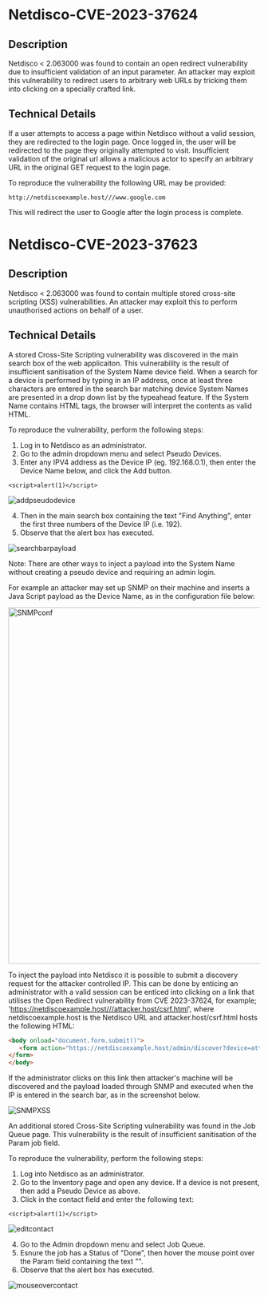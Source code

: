 # Netdisco-CVE-2023-37624
## Description
Netdisco < 2.063000 was found to contain an open redirect vulnerability due to insufficient validation of an input parameter. An attacker may exploit this vulnerability to redirect users to arbitrary web URLs by tricking them into clicking on a specially crafted link.

## Technical Details
If a user attempts to access a page within Netdisco without a valid session, they are redirected to the login page. Once logged in, the user will be redirected to the page they originally attempted to visit. Insufficient validation of the original url allows a malicious actor to specify an arbitrary URL in the original GET request to the login page.

To reproduce the vulnerability the following URL may be provided:

```
http://netdiscoexample.host///www.google.com
```
This will redirect the user to Google after the login process is complete.

# Netdisco-CVE-2023-37623
## Description
Netdisco < 2.063000 was found to contain multiple stored cross-site scripting (XSS) vulnerabilities. An attacker may exploit this to perform unauthorised actions on behalf of a user.

## Technical Details
A stored Cross-Site Scripting vulnerability was discovered in the main search box of the web applicaiton. This vulnerability is the result of insufficient sanitisation of the System Name device field. When a search for a device is performed by typing in an IP address, once at least three characters are entered in the search bar matching device System Names are presented in a drop down list by the typeahead feature. If the System Name contains HTML tags, the browser will interpret the contents as valid HTML.

To reproduce the vulnerability, perform the following steps:

1. Log in to Netdisco as an administrator.
2. Go to the admin dropdown menu and select Pseudo Devices.
3. Enter any IPV4 address as the Device IP (eg. 192.168.0.1), then enter the Device Name below, and click the Add button.

```
<script>alert(1)</script>
```

![addpseudodevice](https://github.com/benjaminpsinclair/Netdisco-CVE-2023-37623/assets/93361940/d7d043bf-18c7-4115-ab99-21d17674c108)

4. Then in the main search box containing the text "Find Anything", enter the first three numbers of the Device IP (i.e. 192).
5. Observe that the alert box has executed.

![searchbarpayload](https://github.com/benjaminpsinclair/Netdisco-CVE-2023-37623/assets/93361940/4a3dc319-4b07-4013-ae46-dea74da761f0)

Note: There are other ways to inject a payload into the System Name without creating a pseudo device and requiring an admin login.

For example an attacker may set up SNMP on their machine and inserts a Java Script payload as the Device Name, as in the configuration file below:

<img width="713" alt="SNMPconf" src="https://github.com/benjaminpsinclair/Netdisco-2023-Advisory/assets/93361940/5f2cf608-4f35-473a-a306-645be0ab5d48">


To inject the payload into Netdisco it is possible to submit a discovery request for the attacker controlled IP. This can be done by enticing an administrator with a valid session can be enticed into clicking on a link that utilises the Open Redirect vulnerability from CVE 2023-37624, for example; 'https://netdiscoexample.host///attacker.host/csrf.html', where netdiscoexample.host is the Netdisco URL and attacker.host/csrf.html hosts the following HTML:

```html
<body onload="document.form.submit()">
   <form action="https://netdiscoexample.host/admin/discover?device=attackerIP" method="POST" name="form" style="display;none;">
</form>
</body>
```
If the administrator clicks on this link then attacker's machine will be discovered and the payload loaded through SNMP and executed when the IP is entered in the search bar, as in the screenshot below.

![SNMPXSS](https://github.com/benjaminpsinclair/Netdisco-2023-Advisory/assets/93361940/28172d61-79bd-4f71-9eb8-b17a01456602)



An additional stored Cross-Site Scripting vulnerability was found in the Job Queue page. This vulnerability is the result of insufficient sanitisation of the Param job field.

To reproduce the vulnerability,  perform the following steps:

1. Log into Netdisco as an administrator.
2. Go to the Inventory page and open any device. If a device is not present, then add a Pseudo Device as above.
3. Click in the contact field and enter the following text:

```
<script>alert(1)</script>
```

![editcontact](https://github.com/benjaminpsinclair/Netdisco-CVE-2023-37623/assets/93361940/3cfbd22e-31ed-43e1-8ee7-f7c74dbeae7e)

4. Go to the Admin dropdown menu and select Job Queue.
5. Esnure the job has a Status of "Done", then hover the mouse point over the Param field containing the text "<script>alert(1)</script>".
6. Observe that the alert box has executed.
   
![mouseovercontact](https://github.com/benjaminpsinclair/Netdisco-CVE-2023-37623/assets/93361940/6de9f291-682b-48b4-bcc3-de006cfc2ee0)
